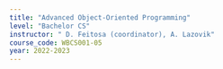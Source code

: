 ```yaml
---
title: "Advanced Object-Oriented Programming"
level: "Bachelor CS"
instructor: " D. Feitosa (coordinator), A. Lazovik"
course_code: WBCS001-05
year: 2022-2023
---
```

